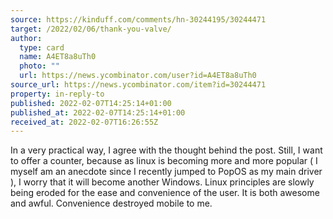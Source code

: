 ```yaml
---
source: https://kinduff.com/comments/hn-30244195/30244471
target: /2022/02/06/thank-you-valve/
author:
  type: card
  name: A4ET8a8uTh0
  photo: ""
  url: https://news.ycombinator.com/user?id=A4ET8a8uTh0
source_url: https://news.ycombinator.com/item?id=30244471
property: in-reply-to
published: 2022-02-07T14:25:14+01:00
published_at: 2022-02-07T14:25:14+01:00
received_at: 2022-02-07T16:26:55Z
---
```


In a very practical way, I agree with the thought behind the post.
Still, I want to offer a counter, because as linux is becoming more and more popular ( I myself am an anecdote since I recently jumped to PopOS as my main driver ), I worry that it will become another Windows. Linux principles are slowly being eroded for the ease and convenience of the user. It is both awesome and awful. Convenience destroyed mobile to me.